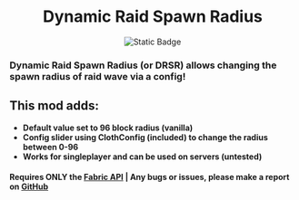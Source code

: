 # <center> Dynamic Raid Spawn Radius
<center><img alt="Static Badge" src="https://img.shields.io/badge/Supports_MC_Versions-1.21.6_%7C_1.21.7_%7C_1.21.8_%7C_1.21.9_%7C_1.21.10-red?style=for-the-badge"></center>

### Dynamic Raid Spawn Radius (or DRSR) allows changing the spawn radius of raid wave via a config!

## This mod adds:
- **Default value set to 96 block radius (vanilla)**
- **Config slider using ClothConfig (included) to change the radius between 0-96**
- **Works for singleplayer and can be used on servers (untested)**
#### Requires ONLY the [Fabric API](https://modrinth.com/mod/fabric-api) | Any bugs or issues, please make a report on [GitHub](https://github.com/CoolAid48/DynamicRaidSpawnRadius/issues)
